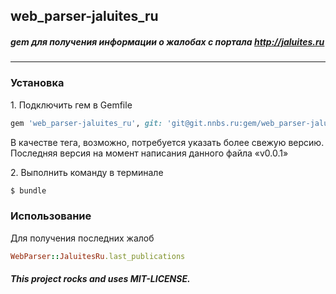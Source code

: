 ## web_parser-jaluites_ru

##### gem для получения информации о жалобах с портала http://jaluites.ru
---

### Установка

1\. Подключить гем в Gemfile

```ruby
gem 'web_parser-jaluites_ru', git: 'git@git.nnbs.ru:gem/web_parser-jaluites_ru.git', tag: 'v0.0.1'
```

В качестве тега, возможно, потребуется указать более свежую версию. Последняя версия на момент написания данного файла «v0.0.1»

2\. Выполнить команду в терминале 

```bash
$ bundle
```

### Использование

Для получения последних жалоб

```ruby
WebParser::JaluitesRu.last_publications
```

###### **This project rocks and uses MIT-LICENSE.**